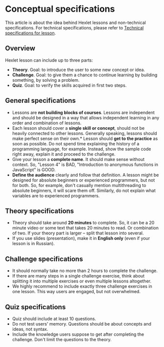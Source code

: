 # Conceptual specifications

This article is about the idea behind Hexlet lessons and non-technical specifications. For technical specifications, please refer to [Technical specifications for lesson](theory-specifications.md).

## Overview

Hexlet lesson can include up to three parts:

* **Theory**. Goal: to introduce the user to some new concept or idea﻿.
* **Challenge**. Goal: to give them a chance to continue learning by building something, by solving a problem﻿.
* **Quiz**. Goal: to verify the skills acquired in first two steps.

## General specifications

* Lessons are **not building blocks of courses**. Lessons are independent and should be designed in a way that allows independent learning in any order and combination of lessons.
* Each lesson should cover a **single skill or concept**, should not be heavily connected to other lessons. Generally speaking, lessons should make perfect sense on their own.* Lesson should **get to the practice** as soon as possible. Do not spend time explaining the history of a programming language, for example. Instead, show the sample code right away, explain it and proceed to the challenge.
* Give your lesson a **complete name**. It should make sense without context. So, "Lesson 4" is BAD, "Introduction to anonymous functions in JavaScript" is GOOD.
* **Define the audience** clearly and follow that definition. A lesson might be designed for absolute beginners or experienced programmers, but not for both. So, for example, don't casually mention multithreading to absolute beginners, it will scare them off. Similarly, do not explain what variables are to experienced programmers.

## Theory specifications

* Theory should take around **20 minutes** to complete. So, it can be a 20 minute video or some text that takes 20 minutes to read. Or combination of two. If your theory part is larger – split that lesson into several.
*  If you use slides (presentation), make it in **English only** (even if your lesson is in Russian).

## Challenge specifications

* It should normally take no more than 2 hours to complete the challenge.
* If there are many steps in a single challenge exercise, think about splitting it into multiple exercises or even multiple lessons altogether.
* We highly recommend to include exactly three challenge exercises in one lesson. This way users are engaged, but not overwhelmed.

## Quiz specifications

* Quiz should include at least 10 questions.
* Do not test users' memory. Questions should be about concepts and ideas, not syntax.
* Include the knowledge users suppose to get after completing the challenge. Don't limit the questions to the theory.